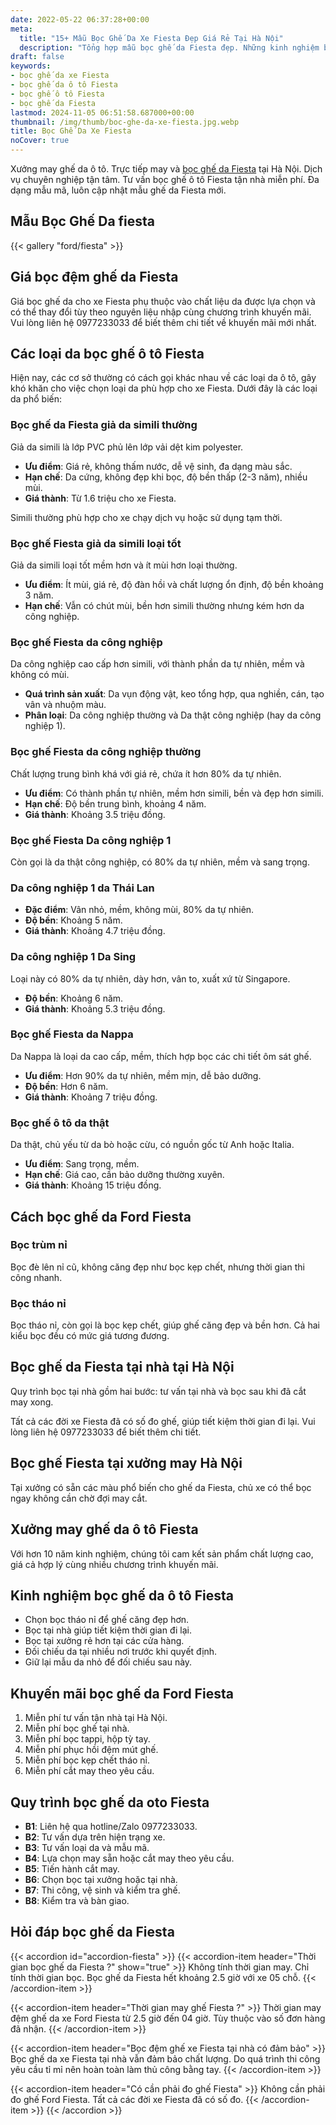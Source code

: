 ```yaml
---
date: 2022-05-22 06:37:28+00:00
meta:
  title: "15+ Mẫu Bọc Ghế Da Xe Fiesta Đẹp Giá Rẻ Tại Hà Nội"
  description: "Tổng hợp mẫu bọc ghế da Fiesta đẹp. Những kinh nghiệm bọc ghế ô tô Fiesta. Chương trình khuyến mãi bọc ghế Ford Fiesta. Bảng giá bọc ghế da xe Fiesta. Chương trình khuyến mãi bọc ghế Ford Fiesta"
draft: false
keywords:
- bọc ghế da xe Fiesta
- bọc ghế da ô tô Fiesta
- bọc ghế ô tô Fiesta
- bọc ghế da Fiesta
lastmod: 2024-11-05 06:51:58.687000+00:00
thumbnail: /img/thumb/boc-ghe-da-xe-fiesta.jpg.webp
title: Bọc Ghế Da Xe Fiesta
noCover: true
---
```


Xưởng may ghế da ô tô. Trực tiếp may và [bọc ghế da Fiesta](https://bocgheoto.vn/ford/boc-ghe-da-xe-ford-fiesta.html/) tại Hà Nội. Dịch vụ chuyên nghiệp tận tâm. Tư vấn bọc ghế ô tô Fiesta tận nhà miễn phí. Đa dạng mẫu mã, luôn cập nhật mẫu ghế da Fiesta mới.

## Mẫu Bọc Ghế Da fiesta
{{< gallery "ford/fiesta" >}}

## Giá bọc đệm ghế da Fiesta
Giá bọc ghế da cho xe Fiesta phụ thuộc vào chất liệu da được lựa chọn và có thể thay đổi tùy theo nguyên liệu nhập cùng chương trình khuyến mãi. Vui lòng liên hệ 0977233033 để biết thêm chi tiết về khuyến mãi mới nhất.

## Các loại da bọc ghế ô tô Fiesta
Hiện nay, các cơ sở thường có cách gọi khác nhau về các loại da ô tô, gây khó khăn cho việc chọn loại da phù hợp cho xe Fiesta. Dưới đây là các loại da phổ biến:

### Bọc ghế da Fiesta giả da simili thường
Giả da simili là lớp PVC phủ lên lớp vải dệt kim polyester.

- **Ưu điểm**: Giá rẻ, không thấm nước, dễ vệ sinh, đa dạng màu sắc.
- **Hạn chế**: Da cứng, không đẹp khi bọc, độ bền thấp (2-3 năm), nhiều mùi.
- **Giá thành**: Từ 1.6 triệu cho xe Fiesta.

Simili thường phù hợp cho xe chạy dịch vụ hoặc sử dụng tạm thời.

### Bọc ghế Fiesta giả da simili loại tốt
Giả da simili loại tốt mềm hơn và ít mùi hơn loại thường.

- **Ưu điểm**: Ít mùi, giá rẻ, độ đàn hồi và chất lượng ổn định, độ bền khoảng 3 năm.
- **Hạn chế**: Vẫn có chút mùi, bền hơn simili thường nhưng kém hơn da công nghiệp.

### Bọc ghế Fiesta da công nghiệp
Da công nghiệp cao cấp hơn simili, với thành phần da tự nhiên, mềm và không có mùi.

- **Quá trình sản xuất**: Da vụn động vật, keo tổng hợp, qua nghiền, cán, tạo vân và nhuộm màu.
- **Phân loại**: Da công nghiệp thường và Da thật công nghiệp (hay da công nghiệp 1).

### Bọc ghế Fiesta da công nghiệp thường
Chất lượng trung bình khá với giá rẻ, chứa ít hơn 80% da tự nhiên.

- **Ưu điểm**: Có thành phần tự nhiên, mềm hơn simili, bền và đẹp hơn simili.
- **Hạn chế**: Độ bền trung bình, khoảng 4 năm.
- **Giá thành**: Khoảng 3.5 triệu đồng.

### Bọc ghế Fiesta Da công nghiệp 1
Còn gọi là da thật công nghiệp, có 80% da tự nhiên, mềm và sang trọng.

### Da công nghiệp 1 da Thái Lan
- **Đặc điểm**: Vân nhỏ, mềm, không mùi, 80% da tự nhiên.
- **Độ bền**: Khoảng 5 năm.
- **Giá thành**: Khoảng 4.7 triệu đồng.

### Da công nghiệp 1 Da Sing
Loại này có 80% da tự nhiên, dày hơn, vân to, xuất xứ từ Singapore.

- **Độ bền**: Khoảng 6 năm.
- **Giá thành**: Khoảng 5.3 triệu đồng.

### Bọc ghế Fiesta da Nappa
Da Nappa là loại da cao cấp, mềm, thích hợp bọc các chi tiết ôm sát ghế.

- **Ưu điểm**: Hơn 90% da tự nhiên, mềm mịn, dễ bảo dưỡng.
- **Độ bền**: Hơn 6 năm.
- **Giá thành**: Khoảng 7 triệu đồng.

### Bọc ghế ô tô da thật
Da thật, chủ yếu từ da bò hoặc cừu, có nguồn gốc từ Anh hoặc Italia.

- **Ưu điểm**: Sang trọng, mềm.
- **Hạn chế**: Giá cao, cần bảo dưỡng thường xuyên.
- **Giá thành**: Khoảng 15 triệu đồng.

## Cách bọc ghế da Ford Fiesta

### Bọc trùm nỉ
Bọc đè lên nỉ cũ, không căng đẹp như bọc kẹp chết, nhưng thời gian thi công nhanh.

### Bọc tháo nỉ
Bọc tháo nỉ, còn gọi là bọc kẹp chết, giúp ghế căng đẹp và bền hơn. Cả hai kiểu bọc đều có mức giá tương đương.

## Bọc ghế da Fiesta tại nhà tại Hà Nội
Quy trình bọc tại nhà gồm hai bước: tư vấn tại nhà và bọc sau khi đã cắt may xong.

Tất cả các đời xe Fiesta đã có số đo ghế, giúp tiết kiệm thời gian đi lại. Vui lòng liên hệ 0977233033 để biết thêm chi tiết.

## Bọc ghế Fiesta tại xưởng may Hà Nội
Tại xưởng có sẵn các màu phổ biến cho ghế da Fiesta, chủ xe có thể bọc ngay không cần chờ đợi may cắt.

## Xưởng may ghế da ô tô Fiesta
Với hơn 10 năm kinh nghiệm, chúng tôi cam kết sản phẩm chất lượng cao, giá cả hợp lý cùng nhiều chương trình khuyến mãi.

## Kinh nghiệm bọc ghế da ô tô Fiesta
- Chọn bọc tháo nỉ để ghế căng đẹp hơn.
- Bọc tại nhà giúp tiết kiệm thời gian đi lại.
- Bọc tại xưởng rẻ hơn tại các cửa hàng.
- Đối chiếu da tại nhiều nơi trước khi quyết định.
- Giữ lại mẫu da nhỏ để đối chiếu sau này.

## Khuyến mãi bọc ghế da Ford Fiesta
1. Miễn phí tư vấn tận nhà tại Hà Nội.
2. Miễn phí bọc ghế tại nhà.
3. Miễn phí bọc tappi, hộp tỳ tay.
4. Miễn phí phục hồi đệm mút ghế.
5. Miễn phí bọc kẹp chết tháo nỉ.
6. Miễn phí cắt may theo yêu cầu.

## Quy trình bọc ghế da oto Fiesta
- **B1**: Liên hệ qua hotline/Zalo 0977233033.
- **B2**: Tư vấn dựa trên hiện trạng xe.
- **B3**: Tư vấn loại da và mẫu mã.
- **B4**: Lựa chọn may sẵn hoặc cắt may theo yêu cầu.
- **B5**: Tiến hành cắt may.
- **B6**: Chọn bọc tại xưởng hoặc tại nhà.
- **B7**: Thi công, vệ sinh và kiểm tra ghế.
- **B8**: Kiểm tra và bàn giao.

## Hỏi đáp bọc ghế da Fiesta

{{< accordion id="accordion-fiesta" >}}
  {{< accordion-item header="Thời gian bọc ghế da Fiesta ?" show="true" >}}
    Không tính thời gian may. Chỉ tính thời gian bọc. Bọc ghế da Fiesta hết khoảng 2.5 giờ với xe 05 chỗ.
  {{< /accordion-item >}}
  
  {{< accordion-item header="Thời gian may ghế Fiesta ?" >}}
    Thời gian may đệm ghế da xe Ford Fiesta từ 2.5 giờ đến 04 giờ. Tùy thuộc vào số đơn hàng đã nhận.
  {{< /accordion-item >}}
  
  {{< accordion-item header="Bọc đệm ghế xe Fiesta tại nhà có đảm bảo" >}}
    Bọc ghế da xe Fiesta tại nhà vẫn đảm bảo chất lượng. Do quá trình thi công yêu cầu tỉ mỉ nên hoàn toàn làm thủ công bằng tay.
  {{< /accordion-item >}}
  
  {{< accordion-item header="Có cần phải đo ghế Fiesta" >}}
    Không cần phải đo ghế Ford Fiesta. Tất cả các đời xe Fiesta đã có số đo.
  {{< /accordion-item >}}
{{< /accordion >}}
